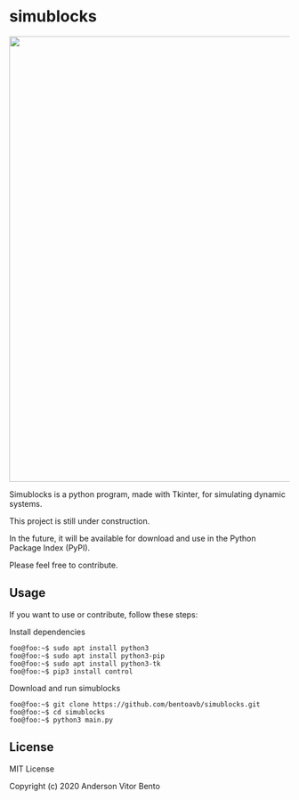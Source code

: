 # simublocks

<p align="center">
  <img src="https://github.com/bentoavb/simublocks/blob/master/images/img1.png" width="800" />
</p>

Simublocks is a python program, made with Tkinter, for simulating dynamic systems.

This project is still under construction.

In the future, it will be available for download and use in the Python Package Index (PyPI).

Please feel free to contribute.

## Usage

If you want to use or contribute, follow these steps:

Install dependencies

    foo@foo:~$ sudo apt install python3
    foo@foo:~$ sudo apt install python3-pip
    foo@foo:~$ sudo apt install python3-tk
    foo@foo:~$ pip3 install control

Download and run simublocks

    foo@foo:~$ git clone https://github.com/bentoavb/simublocks.git
    foo@foo:~$ cd simublocks
    foo@foo:~$ python3 main.py 

## License

MIT License

Copyright (c) 2020 Anderson Vitor Bento